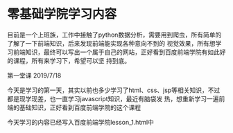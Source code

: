 # 零基础学院学习内容

目前是一个上班族，工作中接触了python数据分析，需要用到爬虫，所有简单的了解了一下前端知识，后来发现前端能实现各种意向不到的
视觉效果，所有想学习前端知识，最终可以写出一个属于自己的网站，正好看到百度前端学院有如此好的课程，所有来学习下，希望可以坚
持到底。

第一堂课 2019/7/18

今天是学习的第一天，其实以前也多少学习了html、css、jsp等相关知识，不过都是现学现差，也一直学习javascript知识，最近有脑袋发
热，想重新学习一遍前端的基础知识，正好看到百度前端学院的这个课程

今天学习的内容已经写入百度前端学院lesson_1.html中
    

